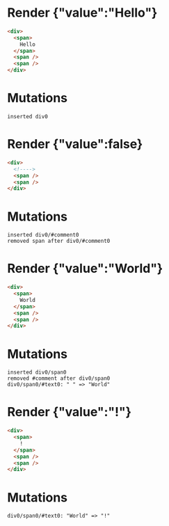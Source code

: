 # Render {"value":"Hello"}
```html
<div>
  <span>
    Hello
  </span>
  <span />
  <span />
</div>
```

# Mutations
```
inserted div0
```


# Render {"value":false}
```html
<div>
  <!---->
  <span />
  <span />
</div>
```

# Mutations
```
inserted div0/#comment0
removed span after div0/#comment0
```


# Render {"value":"World"}
```html
<div>
  <span>
    World
  </span>
  <span />
  <span />
</div>
```

# Mutations
```
inserted div0/span0
removed #comment after div0/span0
div0/span0/#text0: " " => "World"
```


# Render {"value":"!"}
```html
<div>
  <span>
    !
  </span>
  <span />
  <span />
</div>
```

# Mutations
```
div0/span0/#text0: "World" => "!"
```